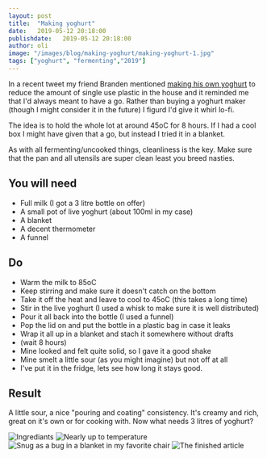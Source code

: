 ```yaml
---
layout: post
title:  "Making yoghurt"
date:   2019-05-12 20:18:00
publishdate:   2019-05-12 20:18:00
author: oli
image: "/images/blog/making-yoghurt/making-yoghurt-1.jpg"
tags: ["yoghurt", "fermenting","2019"]
---
```


In a recent tweet my friend Branden mentioned [making his own yoghurt](https://twitter.com/omphe/status/1124278187536596992) to reduce the amount of single use plastic in the house and it reminded me that I'd always meant to have a go.  Rather than buying a yoghurt maker (though I might consider it in the future) I figurd I'd give it whirl lo-fi.

The idea is to hold the whole lot at around 45oC for 8 hours.  If I had a cool box I might have given that a go, but instead I tried it in a blanket.

As with all fermenting/uncooked things, cleanliness is the key.  Make sure that the pan and all utensils are super clean least you breed nasties. 

## You will need

* Full milk (I got a 3 litre bottle on offer)
* A small pot of live yoghurt (about 100ml in my case)
* A blanket
* A decent thermometer
* A funnel

## Do

* Warm the milk to 85oC
* Keep stirring and make sure it doesn't catch on the bottom
* Take it off the heat and leave to cool to 45oC (this takes a long time)
* Stir in the live yoghurt (I used a whisk to make sure it is well distributed)
* Pour it all back into the bottle (I used a funnel)
* Pop the lid on and put the bottle in a plastic bag in case it leaks
* Wrap it all up in a blanket and stach it somewhere without drafts
* (wait 8 hours)
* Mine looked and felt quite solid, so I gave it a good shake
* Mine smelt a little sour (as you might imagine) but not off at all
* I've put it in the fridge, lets see how long it stays good.


## Result

A little sour, a nice "pouring and coating" consistency.  It's creamy and rich, great on it's own or for cooking with.  Now what needs 3 litres of yoghurt?

![Ingrediants](/images/blog/making-yoghurt/making-yoghurt-1.jpg)
![Nearly up to temperature](/images/blog/making-yoghurt/making-yoghurt-2.jpg)
![Snug as a bug in a blanket in my favorite chair](/images/blog/making-yoghurt/making-yoghurt-3.jpg)
![The finished article](/images/blog/making-yoghurt/making-yoghurt-4.jpg)
